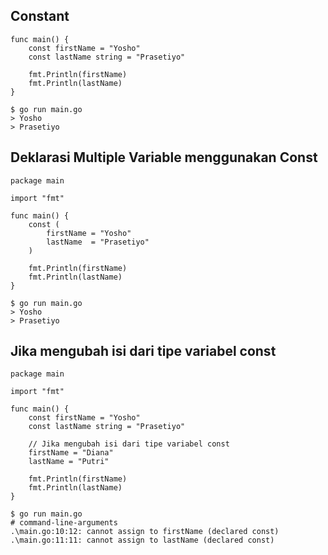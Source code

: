 ## Constant

``` golang
func main() {
	const firstName = "Yosho"
	const lastName string = "Prasetiyo"

	fmt.Println(firstName)
	fmt.Println(lastName)
}
```
```
$ go run main.go
> Yosho
> Prasetiyo
```

## Deklarasi Multiple Variable menggunakan Const
``` golang
package main

import "fmt"

func main() {
	const (
		firstName = "Yosho"
		lastName  = "Prasetiyo"
	)

	fmt.Println(firstName)
	fmt.Println(lastName)
}
```
```
$ go run main.go
> Yosho
> Prasetiyo
```


## Jika mengubah isi dari tipe variabel const
``` golang
package main

import "fmt"

func main() {
	const firstName = "Yosho"
	const lastName string = "Prasetiyo"

	// Jika mengubah isi dari tipe variabel const
	firstName = "Diana"
	lastName = "Putri"

	fmt.Println(firstName)
	fmt.Println(lastName)
}
```

```
$ go run main.go
# command-line-arguments
.\main.go:10:12: cannot assign to firstName (declared const)
.\main.go:11:11: cannot assign to lastName (declared const)
```

